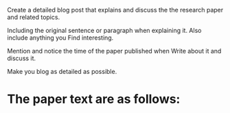 Create a detailed blog post that explains and discuss the
the research paper and related topics.

Including the original sentence or paragraph when explaining it. 
Also include anything you Find interesting.

Mention and notice the time of the paper published when 
Write about it and discuss it.

Make you blog as detailed as possible.

The paper text are as follows:
=================================================
